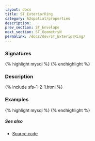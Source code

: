 ```yaml
---
layout: docs
title: ST_ExteriorRing
category: h2spatial/properties
description: 
prev_section: ST_Envelope
next_section: ST_GeometryN
permalink: /docs/dev/ST_ExteriorRing/
---
```


### Signatures

{% highlight mysql %}
{% endhighlight %}

### Description



{% include sfs-1-2-1.html %}

### Examples

{% highlight mysql %}
{% endhighlight %}

##### See also

* <a href="https://github.com/irstv/H2GIS/blob/master/h2spatial/src/main/java/org/h2gis/h2spatial/internal/function/spatial/properties/ST_ExteriorRing.java" target="_blank">Source code</a>
